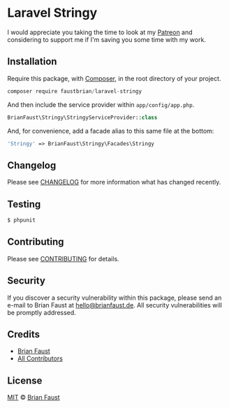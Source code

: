 # Laravel Stringy

I would appreciate you taking the time to look at my [Patreon](https://www.patreon.com/faustbrian) and considering to support me if I'm saving you some time with my work.

## Installation

Require this package, with [Composer](https://getcomposer.org/), in the root directory of your project.

```js
composer require faustbrian/laravel-stringy
```

And then include the service provider within `app/config/app.php`.

```php
BrianFaust\Stringy\StringyServiceProvider::class
```

And, for convenience, add a facade alias to this same file at the bottom:

```php
'Stringy' => BrianFaust\Stringy\Facades\Stringy
```

## Changelog

Please see [CHANGELOG](CHANGELOG.md) for more information what has changed recently.

## Testing

``` bash
$ phpunit
```

## Contributing

Please see [CONTRIBUTING](CONTRIBUTING.md) for details.

## Security

If you discover a security vulnerability within this package, please send an e-mail to Brian Faust at hello@brianfaust.de. All security vulnerabilities will be promptly addressed.

## Credits

- [Brian Faust](https://github.com/faustbrian)
- [All Contributors](../../contributors)

## License

[MIT](LICENSE) © [Brian Faust](https://brianfaust.de)
